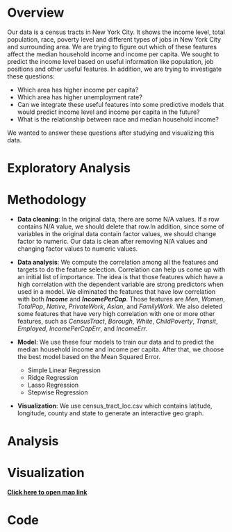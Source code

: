 # Overview
Our data is a census tracts in New York City. It shows the income level, total population, race, poverty level and different types of jobs in New York City and surrounding area. We are trying to figure out which of these features affect the median household income and income per capita. We sought to predict the income level based on useful information like population, job positions and other useful features. In addition, we are trying to investigate these questions:
- Which area has higher income per capita?
- Which area has higher unemployment rate?
- Can we integrate these useful features into some predictive models that would predict income level and income per capita in the future?
- What is the relationship between race and median household income?

We wanted to answer these questions after studying and visualizing this data.

# Exploratory Analysis


# Methodology
- **Data cleaning**: In the original data, there are some N/A values. If a row contains N/A value, we should delete that row.In addition, since some of variables in the original data contain factor values, we should change factor to numeric. Our data is clean after removing N/A values and changing factor values to numeric values.

- **Data analysis**: We compute the correlation among all the features and targets to do the feature selection. Correlation can help us come up with an initial list of importance. The idea is that those features which have a high correlation with the dependent variable are strong predictors when used in a model. We eliminated the features that have low correlation with both **_Income_** and **_IncomePerCap_**. Those features are _Men_, _Women_, _TotalPop_, _Native_, _PrivateWork_, _Asian_, and _FamilyWork_. We also deleted some features that have very high correlation with one or more other features, such as _CensusTract_, _Borough_, _White_, _ChildPoverty_, _Transit_, _Employed_, _IncomePerCapErr_, and _IncomeErr_.

- **Model**: We use these four models to train our data and to predict the median household income and income per capita. After that, we choose the best model based on the Mean Squared Error.
  - Simple Linear Regression
  - Ridge Regression
  - Lasso Regression
  - Stepwise Regression
  
- **Visualization**: We use census_tract_loc.csv which contains latitude, longitude, county and state to generate an interactive geo graph.

# Analysis

# Visualization
[**Click here to open map link**](https://kzhang49.github.io/data2020-midterm-project/map.html)

# Code
